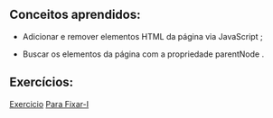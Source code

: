 ## Conceitos aprendidos:

* Adicionar e remover elementos HTML da página via JavaScript ;

* Buscar os elementos da página com a propriedade parentNode .

## Exercícios:

 [Exercicio](https://github.com/andremarquezz/trybe-exercicios/tree/main/Fundamentos-Desenvolvimento-Web/Bloco-05-DOM-Eventos-e-Web-Storage/dia-02-JavaScript-Trabalhando-com-elementos/Exercicio)
[Para Fixar-I](https://github.com/andremarquezz/trybe-exercicios/tree/main/Fundamentos-Desenvolvimento-Web/Bloco-05-DOM-Eventos-e-Web-Storage/dia-02-JavaScript-Trabalhando-com-elementos/Para-Fixar)

